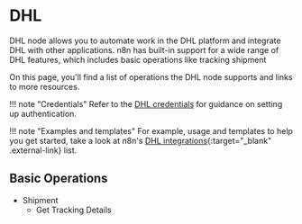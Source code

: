 # DHL

DHL node allows you to automate work in the DHL platform and integrate DHL with other applications. n8n has built-in support for a wide range of DHL features, which includes basic operations like tracking shipment 

On this page, you'll find a list of operations the DHL node supports and links to more resources.

!!! note "Credentials"
    Refer to the [DHL credentials](https://docs.n8n.io/integrations/builtin/credentials/dhl/) for guidance on setting up authentication. 

!!! note "Examples and templates"
    For example, usage and templates to help you get started, take a look at n8n's [DHL  integrations](https://n8n.io/integrations/dhl/){:target="_blank" .external-link} list.


## Basic Operations

* Shipment
    * Get Tracking Details

